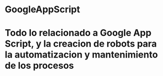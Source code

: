 ﻿# GoogleAppScript
# Todo lo relacionado a Google App Script, y la creacion de robots para la automatizacion y mantenimiento de los procesos
